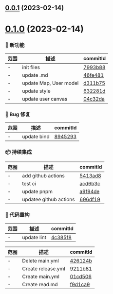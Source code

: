 ## [0.0.1](https://github.com/dengBox/tauri-app/compare/v0.1.0...v0.0.1) (2023-02-14)
# [0.1.0](https://github.com/dengBox/tauri-app/compare/f9d1ca9...v0.1.0) (2023-02-14)

### 🌟 新功能
范围|描述|commitId
--|--|--
 - | init files | [7993b88](https://github.com/dengBox/tauri-app/commit/7993b88)
 - | update .md | [46fe481](https://github.com/dengBox/tauri-app/commit/46fe481)
 - | update Map, User model | [d311b75](https://github.com/dengBox/tauri-app/commit/d311b75)
 - | update style | [632281d](https://github.com/dengBox/tauri-app/commit/632281d)
 - | update user canvas | [04c32da](https://github.com/dengBox/tauri-app/commit/04c32da)


### 🐛 Bug 修复
范围|描述|commitId
--|--|--
 - | update bind | [8945293](https://github.com/dengBox/tauri-app/commit/8945293)


### 📦 持续集成
范围|描述|commitId
--|--|--
 - | add github actions | [5413ad8](https://github.com/dengBox/tauri-app/commit/5413ad8)
 - | test ci | [acd6b3c](https://github.com/dengBox/tauri-app/commit/acd6b3c)
 - | update pnpm | [a9f94de](https://github.com/dengBox/tauri-app/commit/a9f94de)
 - | updatee github actions | [696df19](https://github.com/dengBox/tauri-app/commit/696df19)


### 🔨 代码重构
范围|描述|commitId
--|--|--
 - | update lint | [4c385f8](https://github.com/dengBox/tauri-app/commit/4c385f8)


范围|描述|commitId
--|--|--
 - | Delete main.yml | [426124b](https://github.com/dengBox/tauri-app/commit/426124b)
 - | Create release.yml | [9211b81](https://github.com/dengBox/tauri-app/commit/9211b81)
 - | Create main.yml | [01cd506](https://github.com/dengBox/tauri-app/commit/01cd506)
 - | Create read.md | [f9d1ca9](https://github.com/dengBox/tauri-app/commit/f9d1ca9)

